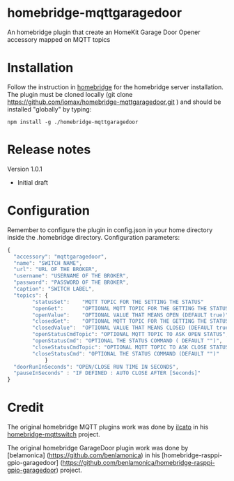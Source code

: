 # homebridge-mqttgaragedoor
An homebridge plugin that create an HomeKit Garage Door Opener accessory mapped on MQTT topics

# Installation
Follow the instruction in [homebridge](https://www.npmjs.com/package/homebridge) for the homebridge server installation.
The plugin must be cloned locally (git clone https://github.com/iomax/homebridge-mqttgaragedoor.git ) and should be installed "globally" by typing:

    npm install -g ./homebridge-mqttgaragedoor
   
# Release notes
Version 1.0.1
+ Initial draft

# Configuration
Remember to configure the plugin in config.json in your home directory inside the .homebridge directory. Configuration parameters:
```javascript
{
  "accessory": "mqttgaragedoor",
  "name": "SWITCH NAME",
  "url": "URL OF THE BROKER",
  "username": "USERNAME OF THE BROKER",
  "password": "PASSWORD OF THE BROKER",
  "caption": "SWITCH LABEL",
  "topics": {
		"statusSet":    "MQTT TOPIC FOR THE SETTING THE STATUS"
		"openGet":      "OPTIONAL MQTT TOPIC FOR THE GETTING THE STATUS OF OPEN SWITCH",
		"openValue":    "OPTIONAL VALUE THAT MEANS OPEN (DEFAULT true)"
		"closedGet":    "OPTIONAL MQTT TOPIC FOR THE GETTING THE STATUS OF CLOSED SWITCH",
		"closedValue":  "OPTIONAL VALUE THAT MEANS CLOSED (DEFAULT true)"
		"openStatusCmdTopic": "OPTIONAL MQTT TOPIC TO ASK OPEN STATUS",
		"openStatusCmd": "OPTIONAL THE STATUS COMMAND ( DEFAULT "")",
		"closeStatusCmdTopic": "OPTIONAL MQTT TOPIC TO ASK CLOSE STATUS",
		"closeStatusCmd": "OPTIONAL THE STATUS COMMAND (DEFAULT "")"
            }
  "doorRunInSeconds": "OPEN/CLOSE RUN TIME IN SECONDS",
  "pauseInSeconds" : "IF DEFINED : AUTO CLOSE AFTER [Seconds]"
}
```

# Credit

The original homebridge MQTT plugins work was done by [ilcato](https://github.com/ilcato) in his [homebridge-mqttswitch](https://github.com/ilcato/homebridge-mqttswitch) project.

The original homebridge GarageDoor plugin work was done by [belamonica] (https://github.com/benlamonica) in his [homebridge-rasppi-gpio-garagedoor] (https://github.com/benlamonica/homebridge-rasppi-gpio-garagedoor) project.


